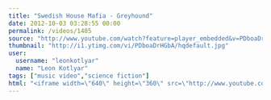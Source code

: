 ```yaml
---
title: "Swedish House Mafia - Greyhound"
date: 2012-10-03 03:28:55 00:00
permalink: /videos/1405
source: "http://www.youtube.com/watch?feature=player_embedded&v=PDboaDrHGbA"
thumbnail: "http://i1.ytimg.com/vi/PDboaDrHGbA/hqdefault.jpg"
user:
  username: "leonkotlyar"
  name: "Leon Kotlyar"
tags: ["music video","science fiction"]
html: "<iframe width=\"640\" height=\"360\" src=\"http://www.youtube.com/embed/PDboaDrHGbA?wmode=transparent&fs=1&feature=oembed\" frameborder=\"0\" allowfullscreen></iframe>"
---
```


